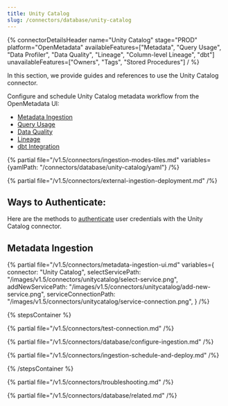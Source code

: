 ```yaml
---
title: Unity Catalog
slug: /connectors/database/unity-catalog
---
```


{% connectorDetailsHeader
name="Unity Catalog"
stage="PROD"
platform="OpenMetadata"
availableFeatures=["Metadata", "Query Usage", "Data Profiler", "Data Quality", "Lineage", "Column-level Lineage", "dbt"]
unavailableFeatures=["Owners", "Tags", "Stored Procedures"]
/ %}


In this section, we provide guides and references to use the Unity Catalog connector.

Configure and schedule Unity Catalog metadata workflow from the OpenMetadata UI:

- [Metadata Ingestion](#metadata-ingestion)
- [Query Usage](/connectors/ingestion/workflows/usage)
- [Data Quality](/how-to-guides/data-quality-observability/quality)
- [Lineage](/connectors/ingestion/lineage)
- [dbt Integration](/connectors/ingestion/workflows/dbt)

{% partial file="/v1.5/connectors/ingestion-modes-tiles.md" variables={yamlPath: "/connectors/database/unity-catalog/yaml"} /%}

{% partial file="/v1.5/connectors/external-ingestion-deployment.md" /%}

## Ways to Authenticate:

Here are the methods to [authenticate](/connectors/database/unity-catalog/connections) user credentials with the Unity Catalog connector.

## Metadata Ingestion

{% partial 
  file="/v1.5/connectors/metadata-ingestion-ui.md" 
  variables={
    connector: "Unity Catalog", 
    selectServicePath: "/images/v1.5/connectors/unitycatalog/select-service.png",
    addNewServicePath: "/images/v1.5/connectors/unitycatalog/add-new-service.png",
    serviceConnectionPath: "/images/v1.5/connectors/unitycatalog/service-connection.png",
} 
/%}

{% stepsContainer %}

{% partial file="/v1.5/connectors/test-connection.md" /%}

{% partial file="/v1.5/connectors/database/configure-ingestion.md" /%}

{% partial file="/v1.5/connectors/ingestion-schedule-and-deploy.md" /%}

{% /stepsContainer %}

{% partial file="/v1.5/connectors/troubleshooting.md" /%}

{% partial file="/v1.5/connectors/database/related.md" /%}
